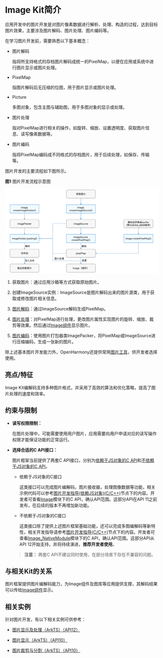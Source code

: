 # Image Kit简介

应用开发中的图片开发是对图片像素数据进行解析、处理、构造的过程，达到目标图片效果，主要涉及图片解码、图片处理、图片编码等。

在学习图片开发前，需要熟悉以下基本概念：

- 图片解码
  
  指将所支持格式的存档图片解码成统一的PixelMap，以便在应用或系统中进行图片显示或图片处理。

- PixelMap
  
  指图片解码后无压缩的位图，用于图片显示或图片处理。

- Picture
  
  多图对象，包含主图与辅助图，用于多图对象的显示或处理。

- 图片处理
  
  指对PixelMap进行相关的操作，如旋转、缩放、设置透明度、获取图片信息、读写像素数据等。

- 图片编码
  
  指将PixelMap编码成不同格式的存档图片，用于后续处理，如保存、传输等。

图片开发的主要流程如下图所示。

**图1** 图片开发流程示意图

![Image development process](figures/image-development-process.png)

1. 获取图片：通过应用沙箱等方式获取原始图片。

2. 创建ImageSource实例：ImageSource是图片解码出来的图片源类，用于获取或修改图片相关信息。

3. [图片解码](image-decoding.md)：通过ImageSource解码生成PixelMap。

4. [图片处理](image-transformation.md)：对PixelMap进行处理，更改图片属性实现图片的旋转、缩放、裁剪等效果。然后通过[Image组件](../../ui/arkts-graphics-display.md)显示图片。

5. [图片编码](image-encoding.md)：使用图片打包器类ImagePacker，将PixelMap或ImageSource进行压缩编码，生成一张新的图片。

除上述基本图片开发能力外，OpenHarmony还提供常用[图片工具](image-tool.md)，供开发者选择使用。

## 亮点/特征

Image Kit编解码支持多种图片格式，并采用了高效的算法和优化策略，提高了图片处理的速度和效率。

## 约束与限制

- **读写权限限制：**

  在图片处理中，可能需要使用用户图片，应用需要向用户申请对应的读写操作权限才能保证功能的正常运行。

- **选择合适的C API接口：**
  
  图片框架当前提供了两套C API接口，分别为[依赖于JS对象的C API](../../reference/apis-image-kit/image.md)和[不依赖于JS对象的C API](../../reference/apis-image-kit/_image___native_module.md)。
  - 依赖于JS对象的C接口
  
    这类接口可以完成图片编解码，图片接收器，处理图像数据等功能，相关示例代码可以参考[图片开发指导(依赖JS对象)(C/C++)](Readme-CN.md)节点下的内容。开发者可查看[Image](../../reference/apis-image-kit/image.md)模块下的C API，确认API范围。这部分API在API 11之前发布，在后续的版本不再增加新功能。

  - 不依赖于JS对象的C接口
  
    这类接口除了提供上述图片框架基础功能，还可以完成多图编解码等新特性，相关开发指导请参考[图片开发指导(C/C++)](Readme-CN.md)节点下的内容。开发者可查看[Image_NativeModule](../../reference/apis-image-kit/_image___native_module.md)模块下的C API，确认API范围。这部分API从API 12开始支持，并将持续演进，**推荐开发者使用**。

  > **注意：**
  > 两套C API不建议同时使用，在部分场景下存在不兼容的问题。

## 与相关Kit的关系

图片框架提供图片编解码能力，为Image组件及图库等应用提供支撑，其解码结果可以传给[Image组件](../../ui/arkts-graphics-display.md)显示。

## 相关实例

针对图片开发，有以下相关实例可供参考：

- [图片显示及处理（ArkTS）（API12）](https://gitee.com/openharmony/applications_app_samples/tree/OpenHarmony-5.0.1-Release/code/BasicFeature/Media/Image)

- [图片显示（ArkTS）（API10）](https://gitee.com/openharmony/applications_app_samples/tree/OpenHarmony-5.0.1-Release/code/BasicFeature/Media/ImageShow)

- [图片裁剪与分割（ArkTS）（API10）](https://gitee.com/openharmony/applications_app_samples/tree/OpenHarmony-5.0.1-Release/code/SystemFeature/Media/GamePuzzle)
